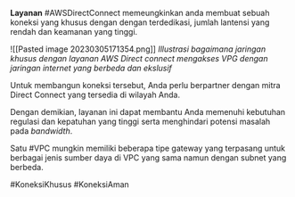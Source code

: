 **Layanan** #AWSDirectConnect memeungkinkan anda membuat sebuah koneksi yang khusus dengan dengan terdedikasi, jumlah lantensi yang rendah dan keamanan yang tinggi.

![[Pasted image 20230305171354.png]]
*Illustrasi bagaimana jaringan khusus dengan layanan AWS Direct connect mengakses VPG dengan jaringan internet yang berbeda dan ekslusif*

Untuk membangun koneksi tersebut, Anda perlu berpartner dengan mitra Direct Connect yang tersedia di wilayah Anda.

Dengan demikian, layanan ini dapat membantu Anda memenuhi kebutuhan regulasi dan kepatuhan yang tinggi serta menghindari potensi masalah pada _bandwidth_.

Satu #VPC mungkin memiliki beberapa tipe gateway yang terpasang untuk berbagai jenis sumber daya di VPC yang sama namun dengan subnet yang berbeda.

#KoneksiKhusus #KoneksiAman 